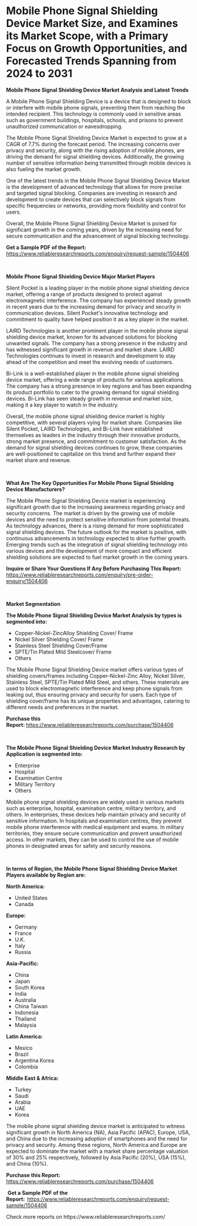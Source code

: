 <p><h1>Mobile Phone Signal Shielding Device Market Size, and Examines its Market Scope, with a Primary Focus on Growth Opportunities, and Forecasted Trends Spanning from 2024 to 2031</h1></p><p><strong>Mobile Phone Signal Shielding Device Market Analysis and Latest Trends</strong></p>
<p><p>A Mobile Phone Signal Shielding Device is a device that is designed to block or interfere with mobile phone signals, preventing them from reaching the intended recipient. This technology is commonly used in sensitive areas such as government buildings, hospitals, schools, and prisons to prevent unauthorized communication or eavesdropping.</p><p>The Mobile Phone Signal Shielding Device Market is expected to grow at a CAGR of 7.7% during the forecast period. The increasing concerns over privacy and security, along with the rising adoption of mobile phones, are driving the demand for signal shielding devices. Additionally, the growing number of sensitive information being transmitted through mobile devices is also fueling the market growth.</p><p>One of the latest trends in the Mobile Phone Signal Shielding Device Market is the development of advanced technology that allows for more precise and targeted signal blocking. Companies are investing in research and development to create devices that can selectively block signals from specific frequencies or networks, providing more flexibility and control for users.</p><p>Overall, the Mobile Phone Signal Shielding Device Market is poised for significant growth in the coming years, driven by the increasing need for secure communication and the advancement of signal blocking technology.</p></p>
<p><strong>Get a Sample PDF of the Report:&nbsp;</strong> <a href="https://www.reliableresearchreports.com/enquiry/request-sample/1504406">https://www.reliableresearchreports.com/enquiry/request-sample/1504406</a></p>
<p>&nbsp;</p>
<p><strong>Mobile Phone Signal Shielding Device Major Market Players</strong></p>
<p><p>Silent Pocket is a leading player in the mobile phone signal shielding device market, offering a range of products designed to protect against electromagnetic interference. The company has experienced steady growth in recent years due to the increasing demand for privacy and security in communication devices. Silent Pocket's innovative technology and commitment to quality have helped position it as a key player in the market.</p><p>LAIRD Technologies is another prominent player in the mobile phone signal shielding device market, known for its advanced solutions for blocking unwanted signals. The company has a strong presence in the industry and has witnessed significant growth in revenue and market share. LAIRD Technologies continues to invest in research and development to stay ahead of the competition and meet the evolving needs of customers.</p><p>Bi-Link is a well-established player in the mobile phone signal shielding device market, offering a wide range of products for various applications. The company has a strong presence in key regions and has been expanding its product portfolio to cater to the growing demand for signal shielding devices. Bi-Link has seen steady growth in revenue and market size, making it a key player to watch in the industry.</p><p>Overall, the mobile phone signal shielding device market is highly competitive, with several players vying for market share. Companies like Silent Pocket, LAIRD Technologies, and Bi-Link have established themselves as leaders in the industry through their innovative products, strong market presence, and commitment to customer satisfaction. As the demand for signal shielding devices continues to grow, these companies are well-positioned to capitalize on this trend and further expand their market share and revenue.</p></p>
<p>&nbsp;</p>
<p><strong>What Are The Key Opportunities For Mobile Phone Signal Shielding Device Manufacturers?</strong></p>
<p><p>The Mobile Phone Signal Shielding Device market is experiencing significant growth due to the increasing awareness regarding privacy and security concerns. The market is driven by the growing use of mobile devices and the need to protect sensitive information from potential threats. As technology advances, there is a rising demand for more sophisticated signal shielding devices. The future outlook for the market is positive, with continuous advancements in technology expected to drive further growth. Emerging trends such as the integration of signal shielding technology into various devices and the development of more compact and efficient shielding solutions are expected to fuel market growth in the coming years.</p></p>
<p><strong>Inquire or Share Your Questions If Any Before Purchasing This Report:</strong> <a href="https://www.reliableresearchreports.com/enquiry/pre-order-enquiry/1504406">https://www.reliableresearchreports.com/enquiry/pre-order-enquiry/1504406</a></p>
<p>&nbsp;</p>
<p><strong>Market Segmentation</strong></p>
<p><strong>The Mobile Phone Signal Shielding Device Market Analysis by types is segmented into:</strong></p>
<p><ul><li>Copper-Nickel-ZincAlloy Shielding Cover/ Frame</li><li>Nickel Silver Shielding Cover/ Frame</li><li>Stainless Steel Shielding Cover/Frame</li><li>SPTE/Tin Plated Mild Steelcover/ Frame</li><li>Others</li></ul></p>
<p><p>The Mobile Phone Signal Shielding Device market offers various types of shielding covers/frames including Copper-Nickel-Zinc Alloy, Nickel Silver, Stainless Steel, SPTE/Tin Plated Mild Steel, and others. These materials are used to block electromagnetic interference and keep phone signals from leaking out, thus ensuring privacy and security for users. Each type of shielding cover/frame has its unique properties and advantages, catering to different needs and preferences in the market.</p></p>
<p><strong>Purchase this Report:&nbsp;</strong><a href="https://www.reliableresearchreports.com/purchase/1504406">https://www.reliableresearchreports.com/purchase/1504406</a></p>
<p>&nbsp;</p>
<p><strong>The Mobile Phone Signal Shielding Device Market Industry Research by Application is segmented into:</strong></p>
<p><ul><li>Enterprise</li><li>Hospital</li><li>Examination Centre</li><li>Military Territory</li><li>Others</li></ul></p>
<p><p>Mobile phone signal shielding devices are widely used in various markets such as enterprise, hospital, examination centre, military territory, and others. In enterprises, these devices help maintain privacy and security of sensitive information. In hospitals and examination centres, they prevent mobile phone interference with medical equipment and exams. In military territories, they ensure secure communication and prevent unauthorized access. In other markets, they can be used to control the use of mobile phones in designated areas for safety and security reasons.</p></p>
<p>&nbsp;</p>
<p><strong>In terms of Region, the Mobile Phone Signal Shielding Device Market Players available by Region are:</strong></p>
<p>
    <p> <strong> North America: </strong>
        <ul>
            <li>United States</li>
            <li>Canada</li>
        </ul>
        </p> 
    <p> <strong> Europe: </strong>
        <ul>
            <li>Germany</li>
            <li>France</li>
            <li>U.K.</li>
            <li>Italy</li>
            <li>Russia</li>
        </ul>
        </p> 
    <p> <strong> Asia-Pacific: </strong>
        <ul>
            <li>China</li>
            <li>Japan</li>
            <li>South Korea</li>
            <li>India</li>
            <li>Australia</li>
            <li>China Taiwan</li>
            <li>Indonesia</li>
            <li>Thailand</li>
            <li>Malaysia</li>
        </ul>
        </p> 
    <p> <strong> Latin America: </strong>
        <ul>
            <li>Mexico</li>
            <li>Brazil</li>
            <li>Argentina Korea</li>
            <li>Colombia</li>
        </ul>
        </p> 
    <p> <strong> Middle East & Africa: </strong>
        <ul>
            <li>Turkey</li>
            <li>Saudi</li>
            <li>Arabia</li>
            <li>UAE</li>
            <li>Korea</li>
        </ul>
    </p>
    </p>
<p><p>The mobile phone signal shielding device market is anticipated to witness significant growth in North America (NA), Asia Pacific (APAC), Europe, USA, and China due to the increasing adoption of smartphones and the need for privacy and security. Among these regions, North America and Europe are expected to dominate the market with a market share percentage valuation of 30% and 25% respectively, followed by Asia Pacific (20%), USA (15%), and China (10%).</p></p>
<p><strong>Purchase this Report: </strong><a href="https://www.reliableresearchreports.com/purchase/1504406">https://www.reliableresearchreports.com/purchase/1504406</a></p>
<p>&nbsp;<strong>Get a Sample PDF of the Report:&nbsp;&nbsp;</strong><a href="https://www.reliableresearchreports.com/enquiry/request-sample/1504406">https://www.reliableresearchreports.com/enquiry/request-sample/1504406</a></p>
<p><strong></strong></p>
<p>Check more reports on https://www.reliableresearchreports.com/</p>